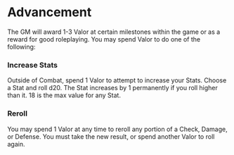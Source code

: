 # Advancement
The GM will award 1-3 Valor at certain milestones within the game or as a reward for good roleplaying. You may spend Valor to do one of the following:

### Increase Stats
Outside of Combat, spend 1 Valor to attempt to increase your Stats. Choose a Stat and roll d20. The Stat increases by 1 permanently if you roll higher than it. 18 is the max value for any Stat.

### Reroll
You may spend 1 Valor at any time to reroll any portion of a Check, Damage, or Defense. You must take the new result, or spend another Valor to roll again.